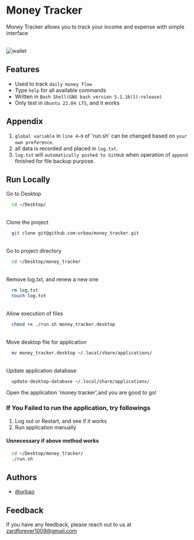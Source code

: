 
# Money Tracker

Money Tracker allows you to track your income and expense with simple interface<br/><br/>



![wallet](https://cdn-icons-png.flaticon.com/128/8984/8984212.png)<br/>


## Features

- Used to track `daily money flow`
- Type `help` for all available commands
- Written in `Bash Shell(GNU bash version 5.1.16(1)-release)`
- Only test in `Ubuntu 22.04 LTS`, and it works 



## Appendix

1. `global variable` in `line 4~9` of 'run.sh' can be changed based on `your own preference`.
2. all data is recorded and placed in `log.txt`.
3. `log.txt` will `automatically pushed to GitHub` when operation of `append` finished for file backup purpose.

## Run Locally

Go to Desktop
```bash
  cd ~/Desktop/
```

<br/>Clone the project

```bash
  git clone git@github.com:urbao/money_tracker.git
```
<br/>Go to project directory 
```bash
  cd ~/Desktop/money_tracker
```

<br/>Remove log.txt, and renew a new one
```bash
  rm log.txt
  touch log.txt
```

<br/>Allow execution of files

```bash
  chmod +x ./run.sh money_tracker.desktop
```

<br/>Move desktop file for application

```bash
  mv money_tracker.desktop ~/.local/share/applications/ 
```

<br/>Update application database

```bash
  update-desktop-database ~/.local/share/applications/
```


Open the application 'money tracker',and you are good to go!
### If You Failed to run the application, try followings
1. Log out or Restart, and see if it works<br/>
2. Run application manually<br/>
#### Unnecessary if above method works
```bash
  cd ~/Desktop/money_tracker/
  ./run.sh
```

## Authors

- [@urbao](https://www.github.com/urbao)


## Feedback

If you have any feedback, please reach out to us at zardforever1009@gmail.com

